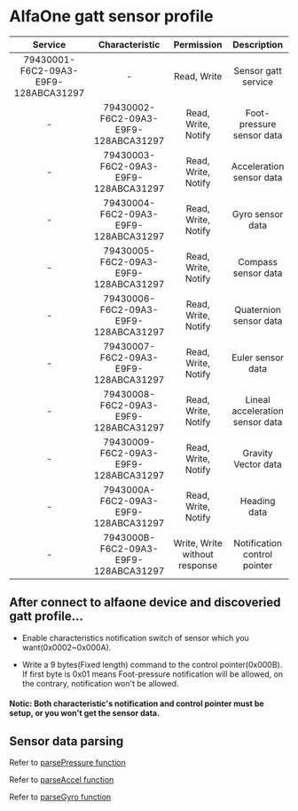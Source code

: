 
# AlfaOne gatt sensor profile
  
|Service|Characteristic|Permission|Description|
|:---:|:---:|:---:|:---:|
|79430001-F6C2-09A3-E9F9-128ABCA31297|-|Read, Write|Sensor gatt service|
|-|79430002-F6C2-09A3-E9F9-128ABCA31297|Read, Write, Notify|Foot-pressure sensor data|
|-|79430003-F6C2-09A3-E9F9-128ABCA31297|Read, Write, Notify|Acceleration sensor data|
|-|79430004-F6C2-09A3-E9F9-128ABCA31297|Read, Write, Notify|Gyro sensor data|
|-|79430005-F6C2-09A3-E9F9-128ABCA31297|Read, Write, Notify|Compass sensor data|
|-|79430006-F6C2-09A3-E9F9-128ABCA31297|Read, Write, Notify|Quaternion sensor data|
|-|79430007-F6C2-09A3-E9F9-128ABCA31297|Read, Write, Notify|Euler sensor data|
|-|79430008-F6C2-09A3-E9F9-128ABCA31297|Read, Write, Notify|Lineal acceleration sensor data|
|-|79430009-F6C2-09A3-E9F9-128ABCA31297|Read, Write, Notify|Gravity Vector data|
|-|7943000A-F6C2-09A3-E9F9-128ABCA31297|Read, Write, Notify|Heading data|
|-|7943000B-F6C2-09A3-E9F9-128ABCA31297|Write, Write without response|Notification control pointer
  
  
## After connect to alfaone device and discoveried gatt profile...
  
- Enable characteristics notification switch of sensor which you want(0x0002~0x000A).  
  
- Write a 9 bytes(Fixed length) command to the control pointer(0x000B). If first byte is 0x01 means Foot-pressure notification will be allowed, on the contrary, notification won't be allowed.
  
  
#### Notic: Both characteristic's notification and control pointer must be setup, or you won't get the sensor data.

## Sensor data parsing

Refer to [parsePressure function](./app/src/main/java/com/alfaloop/insoleble/ble/support/device/Alfaone.java)  
  
Refer to [parseAccel function](./app/src/main/java/com/alfaloop/insoleble/ble/support/device/Alfaone.java)  
  
Refer to [parseGyro function](./app/src/main/java/com/alfaloop/insoleble/ble/support/device/Alfaone.java)  
  
  